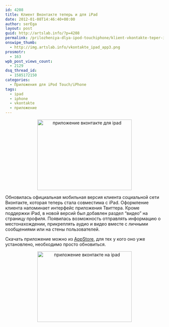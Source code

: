 ```yaml
---
id: 4208
title: Клиент Вконтакте теперь и для iPad
date: 2012-01-08T14:46:40+00:00
author: serEga
layout: post
guid: http://artslab.info/?p=4208
permalink: /prilozheniya-dlya-ipod-touchiphone/klient-vkontakte-teper-i-dlya-ipad/
onswipe_thumb:
  - http://img.artslab.info/vkontakte_ipad_app3.png
prosmotr:
  - 163
wpb_post_views_count:
  - 2129
dsq_thread_id:
  - 1585172150
categories:
  - Приложения для iPod Touch/iPhone
tags:
  - ipad
  - iphone
  - vkontakte
  - приложение
---
```

<center>
  <a href="http://img.artslab.info/vkontakte_ipad_app3.png"><img src="http://img.artslab.info/vkontakte_ipad_app3-300x225.png" alt="приложение вконтакте для ipad" title="vkontakte_ipad_app3" width="300" height="225" class="alignnone size-medium wp-image-4212" /></a>
</center>

Обновилась официальная мобильная версия клиента социальной сети Вконтакте, которая теперь стала совместима с iPad. Оформление клиента напоминает интерфейс приложения Твиттера. Кроме поддержки iPad, в новой версий был добавлен раздел &#8220;видео&#8221; на страницу профиля. Появилась возможность отправлять информацию о местонахождении, прикреплять аудио и видео вместе с личными сообщениями или на стены пользователей.

Скачать приложение можно из [AppStore](http://itunes.apple.com/ru/app/vkontakte/id427948430?mt=8), для тех у кого оно уже установлено, необходимо просто обновиться.

<center>
  <a href="http://img.artslab.info/vkontakte_ipad_app.png"><img src="http://img.artslab.info/vkontakte_ipad_app-300x225.png" alt="приложение вконтакте на ipad" title="vkontakte_ipad_app" width="300" height="225" class="alignnone size-medium wp-image-4214" srcset="http://img.artslab.info/vkontakte_ipad_app-300x225.png 300w, http://img.artslab.info/vkontakte_ipad_app.png 1024w" sizes="(max-width: 300px) 100vw, 300px" /></a>
</center></center>